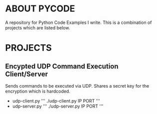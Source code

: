 # ABOUT PYCODE
A repository for Python Code Examples I write.  This is a combination of projects which are listed below.  

# PROJECTS

## Encypted UDP Command Execution Client/Server
Sends commands to be executed via UDP.  Shares a secret key for the encryption which is hardcoded.
- udp-client.py
'''
./udp-client.py IP PORT
'''
- udp-server.py
'''
./udp-server.py IP PORT
'''
